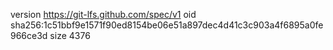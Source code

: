 version https://git-lfs.github.com/spec/v1
oid sha256:1c51bbf9e1571f90ed8154be06e51a897dec4d41c3c903a4f6895a0fe966ce3d
size 4376
